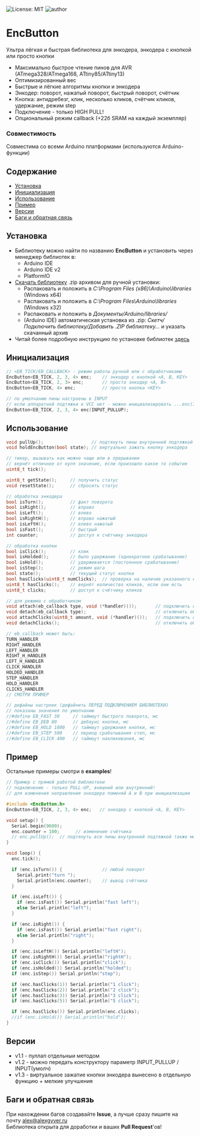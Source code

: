 ![License: MIT](https://img.shields.io/badge/License-MIT-green.svg)
![author](https://img.shields.io/badge/author-AlexGyver-informational.svg)
# EncButton
Ультра лёгкая и быстрая библиотека для энкодера, энкодера с кнопкой или просто кнопки
- Максимально быстрое чтение пинов для AVR (ATmega328/ATmega168, ATtiny85/ATtiny13)
- Оптимизированный вес
- Быстрые и лёгкие алгоритмы кнопки и энкодера
- Энкодер: поворот, нажатый поворот, быстрый поворот, счётчик
- Кнопка: антидребезг, клик, несколько кликов, счётчик кликов, удержание, режим step
- Подключение - только HIGH PULL!
- Опциональный режим callback (+22б SRAM на каждый экземпляр)

### Совместимость
Совместима со всеми Arduino платформами (используются Arduino-функции)

## Содержание
- [Установка](#install)
- [Инициализация](#init)
- [Использование](#usage)
- [Пример](#example)
- [Версии](#versions)
- [Баги и обратная связь](#feedback)

<a id="install"></a>
## Установка
- Библиотеку можно найти по названию **EncButton** и установить через менеджер библиотек в:
    - Arduino IDE
    - Arduino IDE v2
    - PlatformIO
- [Скачать библиотеку](https://github.com/GyverLibs/EncButton/archive/refs/heads/main.zip) .zip архивом для ручной установки:
    - Распаковать и положить в *C:\Program Files (x86)\Arduino\libraries* (Windows x64)
    - Распаковать и положить в *C:\Program Files\Arduino\libraries* (Windows x32)
    - Распаковать и положить в *Документы/Arduino/libraries/*
    - (Arduino IDE) автоматическая установка из .zip: *Скетч/Подключить библиотеку/Добавить .ZIP библиотеку…* и указать скачанный архив
- Читай более подробную инструкцию по установке библиотек [здесь](https://alexgyver.ru/arduino-first/#%D0%A3%D1%81%D1%82%D0%B0%D0%BD%D0%BE%D0%B2%D0%BA%D0%B0_%D0%B1%D0%B8%D0%B1%D0%BB%D0%B8%D0%BE%D1%82%D0%B5%D0%BA)

<a id="init"></a>
## Инициализация
```cpp
// <EB_TICK/EB_CALLBACK> - режим работы ручной или с обработчиками
EncButton<EB_TICK, 2, 3, 4> enc;    // энкодер с кнопкой <A, B, KEY>
EncButton<EB_TICK, 2, 3> enc;       // просто энкодер <A, B>
EncButton<EB_TICK, 4> enc;          // просто кнопка <KEY>

// по умолчанию пины настроены в INPUT
// если аппаратной подтяжки к VCC нет - можно инициализировать ...enc(INPUT_PULLUP)
EncButton<EB_TICK, 2, 3, 4> enc(INPUT_PULLUP);
```

<a id="usage"></a>
## Использование
```cpp
void pullUp();                  // подтянуть пины внутренней подтяжкой
void holdEncButton(bool state); // виртуально зажать кнопку энкодера

// тикер, вызывать как можно чаще или в прерывании
// вернёт отличное от нуля значение, если произошло какое то событие
uint8_t tick();

uint8_t getState();     // получить статус
void resetState();      // сбросить статус

// обработка энкодера
bool isTurn();          // факт поворота
bool isRight();         // вправо
bool isLeft();          // влево
bool isRightH();        // вправо нажатый
bool isLeftH();	        // влево нажатый
bool isFast();          // быстрый
int counter;            // доступ к счётчику энкодера

// обработка кнопки
bool isClick();         // клик
bool isHolded();        // было удержание (однократное срабатывание)
bool isHold();          // удерживается (постоянное срабатывание)
bool isStep();          // режим шага
bool state();           // текущий статус кнопки
bool hasClicks(uint8_t numClicks);  // проверка на наличие указанного количества кликов
uint8_t hasClicks();    // вернёт количество кликов, если они есть
uint8_t clicks;         // доступ к счётчику кликов

// для режима с обработчиком
void attach(eb_callback type, void (*handler)());       // подключить обработчик
void detach(eb_callback type);                          // отключить обработчик
void attachClicks(uint8_t amount, void (*handler)());   // подключить обработчик на количество кликов (может быть только один!)
void detachClicks();                                    // отключить обработчик на количество кликов

// eb_callback может быть:
TURN_HANDLER
RIGHT_HANDLER
LEFT_HANDLER
RIGHT_H_HANDLER
LEFT_H_HANDLER
CLICK_HANDLER
HOLDED_HANDLER
STEP_HANDLER
HOLD_HANDLER
CLICKS_HANDLER
// СМОТРИ ПРИМЕР

// дефайны настроек (дефайнить ПЕРЕД ПОДКЛЮЧЕНИЕМ БИБЛИОТЕКИ)
// показаны значения по умолчанию
//#define EB_FAST 30     // таймаут быстрого поворота, мс
//#define EB_DEB 80      // дебаунс кнопки, мс
//#define EB_HOLD 1000   // таймаут удержания кнопки, мс
//#define EB_STEP 500    // период срабатывания степ, мс
//#define EB_CLICK 400   // таймаут накликивания, мс
```

<a id="example"></a>
## Пример
Остальные примеры смотри в **examples**!
```cpp
// Пример с прямой работой библиотеки
// подключение - только PULL-UP, внешний или внутренний!
// для изменения направления энкодера поменяй A и B при инициализации

#include <EncButton.h>
EncButton<EB_TICK, 2, 3, 4> enc;   // энкодер с кнопкой <A, B, KEY>

void setup() {
  Serial.begin(9600);
  enc.counter = 100;      // изменение счётчика
  // enc.pullUp();	// подтянуть все пины внутренней подтяжкой также можно вот так
}

void loop() {
  enc.tick();

  if (enc.isTurn()) {               // любой поворот
    Serial.print("turn ");
    Serial.println(enc.counter);    // вывод счётчика
  }

  if (enc.isLeft()) {
    if (enc.isFast()) Serial.println("fast left");
    else Serial.println("left");
  }

  if (enc.isRight()) {
    if (enc.isFast()) Serial.println("fast right");
    else Serial.println("right");
  }

  if (enc.isLeftH()) Serial.println("leftH");
  if (enc.isRightH()) Serial.println("rightH");
  if (enc.isClick()) Serial.println("click");
  if (enc.isHolded()) Serial.println("holded");
  if (enc.isStep()) Serial.println("step");

  if (enc.hasClicks(1)) Serial.println("1 click");
  if (enc.hasClicks(2)) Serial.println("2 click");
  if (enc.hasClicks(3)) Serial.println("3 click");
  if (enc.hasClicks(5)) Serial.println("5 click");

  if (enc.hasClicks()) Serial.println(enc.clicks);
  //if (enc.isHold()) Serial.println("hold");
}

```

<a id="versions"></a>
## Версии
- v1.1 - пуллап отдельныи методом
- v1.2 - можно передать конструктору параметр INPUT_PULLUP / INPUT(умолч)
- v1.3 - виртуальное зажатие кнопки энкодера вынесено в отдельную функцию + мелкие улучшения

<a id="feedback"></a>
## Баги и обратная связь
При нахождении багов создавайте **Issue**, а лучше сразу пишите на почту [alex@alexgyver.ru](mailto:alex@alexgyver.ru)  
Библиотека открыта для доработки и ваших **Pull Request**'ов!